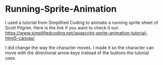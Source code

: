 # Running-Sprite-Animation
I used a tutorial from Simplified Coding to animate a running sprite sheet of Scott Pilgrim. Here is the link if you want to check it out: https://www.simplifiedcoding.net/javascript-sprite-animation-tutorial-html5-canvas/

I did change the way the character moves. I made it so the character can move with the directional arrow keys instead of the buttons the tutorial uses.
